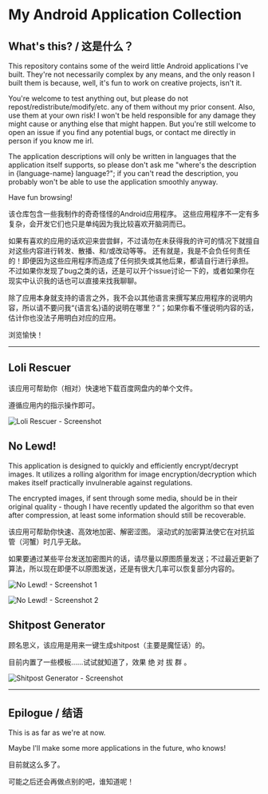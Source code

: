 # My Android Application Collection

## What's this? / 这是什么？

This repository contains some of the weird little Android applications I've built. 
They're not necessarily complex by any means, and the only reason I built them is because, well, it's fun to work on creative projects, isn't it. 

You're welcome to test anything out, but please do not repost/redistribute/modify/etc. any of them without my prior consent. 
Also, use them at your own risk! I won't be held responsible for any damage they might cause or anything else that might happen. 
But you're still welcome to open an issue if you find any potential bugs, or contact me directly in person if you know me irl. 

The application descriptions will only be written in languages that the application itself supports, so please don't ask me "where's the description in {language-name} language?"; if you can't read the description, you probably won't be able to use the application smoothly anyway. 

Have fun browsing! 

该仓库包含一些我制作的奇奇怪怪的Android应用程序。
这些应用程序不一定有多复杂，会开发它们也只是单纯因为我比较喜欢开脑洞而已。

如果有喜欢的应用的话欢迎来尝尝鲜，不过请勿在未获得我的许可的情况下就擅自对这些内容进行转发、散播、和/或改动等等。
还有就是，我是不会负任何责任的！即便因为这些应用程序而造成了任何损失或其他后果，都请自行进行承担。
不过如果你发现了bug之类的话，还是可以开个issue讨论一下的，或者如果你在现实中认识我的话也可以直接来找我聊聊。

除了应用本身就支持的语言之外，我不会以其他语言来撰写某应用程序的说明内容，所以请不要问我“{语言名}语的说明在哪里？”；如果你看不懂说明内容的话，估计你也没法子用明白对应的应用。

浏览愉快！

---

## Loli Rescuer

该应用可帮助你（相对）快速地下载百度网盘内的单个文件。

遵循应用内的指示操作即可。

![Loli Rescuer - Screenshot](./Screenshots/Loli_Rescuer.jpg)

## No Lewd!

This application is designed to quickly and efficiently encrypt/decrypt images. 
It utilizes a rolling algorithm for image encryption/decryption which makes itself practically invulnerable against regulations. 

The encrypted images, if sent through some media, should be in their original quality - though I have recently updated the algorithm so that even after compression, at least some information should still be recoverable. 

该应用可帮助你快速、高效地加密、解密涩图。
滚动式的加密算法使它在对抗监管（河蟹）时几乎无敌。

如果要通过某些平台发送加密图片的话，请尽量以原图质量发送；不过最近更新了算法，所以现在即便不以原图发送，还是有很大几率可以恢复部分内容的。

![No Lewd! - Screenshot 1](./Screenshots/No_Lewd_1.jpg)

![No Lewd! - Screenshot 2](./Screenshots/No_Lewd_2.jpg)

## Shitpost Generator

顾名思义，该应用是用来一键生成shitpost（主要是魔怔话）的。

目前内置了一些模板……试试就知道了，效果 绝 对 拔 群 。

![Shitpost Generator - Screenshot](./Screenshots/Shitpost_Generator.jpg)

---

## Epilogue / 结语

This is as far as we're at now. 

Maybe I'll make some more applications in the future, who knows! 

目前就这么多了。

可能之后还会再做点别的吧，谁知道呢！